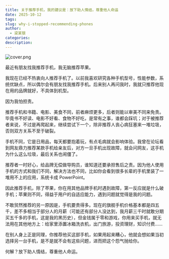 ```yaml
---
title: 关于推荐手机，我的建议是：放下助人情结，尊重他人命运
date: 2025-10-12
tags:
slug: why-i-stopped-recommending-phones
author:
  - 梁某银
categories:
description:
---
```

![cover.png](https://img.liangmouyin.com/2025/10/5694bebb8c6549fa57a67f946b733d49.png)

最近有朋友找我推荐手机，我无脑推荐苹果。

我现在已经不热衷向人推荐手机了。以前我喜欢研究各种手机型号，性能参数，系统优缺点，所以偶尔会有朋友找我推荐手机。后来别人再问我时，我就只推荐他现在用的品牌就好，不具体到机型。

因为我怕担责。

推荐手机和书籍、电影、美食不同，前者麻烦更多，后者则能以审美不同来免责。毕竟书不好读、电影不好看、食物不好吃，是常有之事，谁都会踩坑；对于被推荐者来说，不过是再爬起来，继续尝试下一个，除非推荐人丧心病狂塞来一堆垃圾，否则双方关系不至于破裂。

手机不同，它是日用品，每天都要抱着玩，有点毛病就会影响体验。我曾在论坛看到网友鼎力推荐某款手机给亲友后，对方一旦手机出现故障，就会问网友，这手机为什么这么垃圾，最后关系也闹僵了。

推荐者一时好心，给品牌无偿做导购员，谁知道还要承担售后之责。因为他人使用手机的方式和我们不同，解决方法也不同，比如你会看到很多长辈的手机里装了一堆用不上的应用，系统卡成 PowerPoint。

因此推荐手机，除了苹果，你在用其他品牌手机时遇到故障，第一反应就是什么破手机；苹果则不同，得益于用户的自适应能力，遇到问题就觉得是我的问题。

不敢贸然推荐的另一原因是，手机要贵得多。现在的旗舰手机价格基本都是四五千，差不多相当于部分人的月薪（可能还有部分人没达到，我月薪三千时就敢分期买五千多的手机，这是我的黑历史），但金钱属于零和游戏，你用来买手机，就无法用在其他地方上：给家里添置冰箱洗衣机，出门旅游，投资理财，知识付费……

在别人身上正是同理，你推荐他买这部手机，如果用起来糟心，他就会想如果当初选择另一台手机，是不是就不会有这些问题，进而把这个怨气抛给你。

何解？放下助人情结，尊重他人命运。